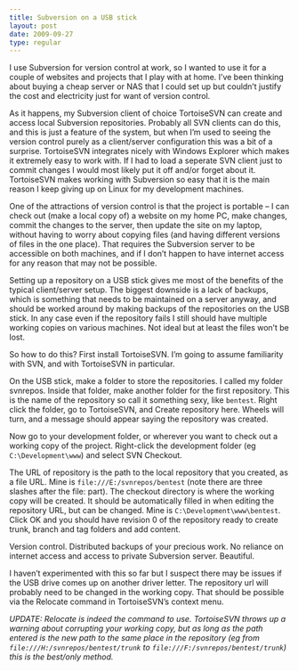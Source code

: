 ```yaml
---
title: Subversion on a USB stick
layout: post
date: 2009-09-27
type: regular
---
```


I use Subversion for version control at work, so I wanted to use it for a couple of websites and projects that I play with at home. I’ve been thinking about buying a cheap server or NAS that I could set up but couldn’t justify the cost and electricity just for want of version control.

As it happens, my Subversion client of choice TortoiseSVN can create and access local Subversion repositories. Probably all SVN clients can do this, and this is just a feature of the system, but when I’m used to seeing the version control purely as a client/server configuration this was a bit of a surprise. TortoiseSVN integrates nicely with Windows Explorer which makes it extremely easy to work with. If I had to load a seperate SVN client just to commit changes I would most likely put it off and/or forget about it. TortoiseSVN makes working with Subversion so easy that it is the main reason I keep giving up on Linux for my development machines.

One of the attractions of version control is that the project is portable – I can check out (make a local copy of) a website on my home PC, make changes, commit the changes to the server, then update the site on my laptop, without having to worry about copying files (and having different versions of files in the one place). That requires the Subversion server to be accessible on both machines, and if I don’t happen to have internet access for any reason that may not be possible.

Setting up a repository on a USB stick gives me most of the benefits of the typical client/server setup. The biggest downside is a lack of backups, which is something that needs to be maintained on a server anyway, and should be worked around by making backups of the repositories on the USB stick. In any case even if the repository fails I still should have multiple working copies on various machines. Not ideal but at least the files won’t be lost.

So how to do this? First install TortoiseSVN. I’m going to assume familiarity with SVN, and with TortoiseSVN in particular.

On the USB stick, make a folder to store the repositories. I called my folder svnrepos. Inside that folder, make another folder for the first repository. This is the name of the repository so call it something sexy, like `bentest`. Right click the folder, go to TortoiseSVN, and Create repository here. Wheels will turn, and a message should appear saying the repository was created.

Now go to your development folder, or wherever you want to check out a working copy of the project. Right-click the development folder (eg `C:\Development\www`) and select SVN Checkout.

The URL of repository is the path to the local repository that you created, as a file URL. Mine is `file:///E:/svnrepos/bentest` (note there are three slashes after the file: part). The checkout directory is where the working copy will be created. It should be automatically filled in when editing the repository URL, but can be changed. Mine is `C:\Development\www\bentest`. Click OK and you should have revision 0 of the repository ready to create trunk, branch and tag folders and add content.

Version control. Distributed backups of your precious work. No reliance on internet access and access to private Subversion server. Beautiful.

I haven’t experimented with this so far but I suspect there may be issues if the USB drive comes up on another driver letter. The repository url will probably need to be changed in the working copy. That should be possible via the Relocate command in TortoiseSVN’s context menu.

_UPDATE: Relocate is indeed the command to use. TortoiseSVN throws up a warning about corrupting your working copy, but as long as the path entered is the new path to the same place in the repository (eg from `file:///H:/svnrepos/bentest/trunk` to `file:///F:/svnrepos/bentest/trunk`) this is the best/only method._

